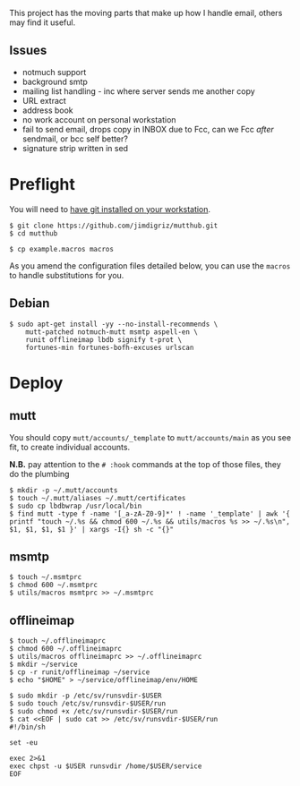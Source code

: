 This project has the moving parts that make up how I handle email, others may find it useful.

## Issues

 * notmuch support
 * background smtp
 * mailing list handling - inc where server sends me another copy
 * URL extract
 * address book
 * no work account on personal workstation
 * fail to send email, drops copy in INBOX due to Fcc, can we Fcc *after* sendmail, or bcc self better?
 * signature strip written in sed

# Preflight

You will need to [have git installed on your workstation](http://git-scm.com/book/en/Getting-Started-Installing-Git).

    $ git clone https://github.com/jimdigriz/mutthub.git
    $ cd mutthub
    
    $ cp example.macros macros

As you amend the configuration files detailed below, you can use the `macros` to handle substitutions for you.

## Debian

    $ sudo apt-get install -yy --no-install-recommends \
    	mutt-patched notmuch-mutt msmtp aspell-en \
    	runit offlineimap lbdb signify t-prot \
    	fortunes-min fortunes-bofh-excuses urlscan

# Deploy

## mutt

You should copy `mutt/accounts/_template` to `mutt/accounts/main` as you see fit, to create individual accounts.

**N.B.** pay attention to the `# :hook` commands at the top of those files, they do the plumbing

    $ mkdir -p ~/.mutt/accounts
    $ touch ~/.mutt/aliases ~/.mutt/certificates
    $ sudo cp lbdbwrap /usr/local/bin
    $ find mutt -type f -name '[_a-zA-Z0-9]*' ! -name '_template' | awk '{ printf "touch ~/.%s && chmod 600 ~/.%s && utils/macros %s >> ~/.%s\n", $1, $1, $1, $1 }' | xargs -I{} sh -c "{}"

## msmtp

    $ touch ~/.msmtprc
    $ chmod 600 ~/.msmtprc
    $ utils/macros msmtprc >> ~/.msmtprc

## offlineimap

    $ touch ~/.offlineimaprc
    $ chmod 600 ~/.offlineimaprc
    $ utils/macros offlineimaprc >> ~/.offlineimaprc
    $ mkdir ~/service
    $ cp -r runit/offlineimap ~/service
    $ echo "$HOME" > ~/service/offlineimap/env/HOME
    
    $ sudo mkdir -p /etc/sv/runsvdir-$USER
    $ sudo touch /etc/sv/runsvdir-$USER/run
    $ sudo chmod +x /etc/sv/runsvdir-$USER/run
    $ cat <<EOF | sudo cat >> /etc/sv/runsvdir-$USER/run
    #!/bin/sh
    
    set -eu
    
    exec 2>&1
    exec chpst -u $USER runsvdir /home/$USER/service
    EOF
